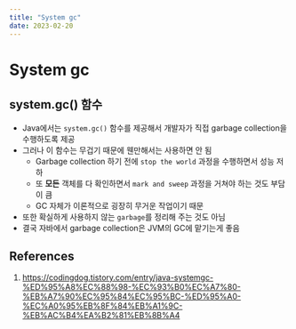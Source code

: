 ```yaml
---
title: "System gc"
date: 2023-02-20
---
```


# System gc

## system.gc() 함수

- Java에서는 `system.gc()` 함수를 제공해서 개발자가 직접 garbage collection을 수행하도록 제공
- 그러나 이 함수는 무겁기 때문에 웬만해서는 사용하면 안 됨
  - Garbage collection 하기 전에 `stop the world` 과정을 수행하면서 성능 저하
  - 또 **모든** 객체를 다 확인하면서 `mark and sweep` 과정을 거쳐야 하는 것도 부담이 큼
  - GC 자체가 이론적으로 굉장히 무거운 작업이기 때문
- 또한 확실하게 사용하지 않는 `garbage`를 정리해 주는 것도 아님
- 결국 자바에서 garbage collection은 JVM의 GC에 맡기는게 좋음

## References

1. https://codingdog.tistory.com/entry/java-systemgc-%ED%95%A8%EC%88%98-%EC%93%B0%EC%A7%80-%EB%A7%90%EC%95%84%EC%95%BC-%ED%95%A0-%EC%A0%95%EB%8F%84%EB%A1%9C-%EB%AC%B4%EA%B2%81%EB%8B%A4
